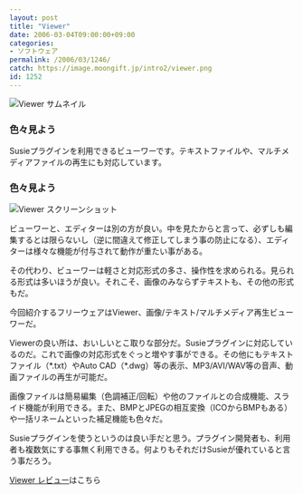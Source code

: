 ```yaml
---
layout: post
title: "Viewer"
date: 2006-03-04T09:00:00+09:00
categories:
- ソフトウェア
permalink: /2006/03/1246/
catch: https://image.moongift.jp/intro2/viewer.png
id: 1252
---
```

 ![Viewer サムネイル](https://image.moongift.jp/intro2/viewer.t.png "Viewer サムネイル")
  

### 色々見よう
  
Susieプラグインを利用できるビューワーです。テキストファイルや、マルチメディアファイルの再生にも対応しています。  
<!--more-->  

### 色々見よう
  

![Viewer スクリーンショット](https://image.moongift.jp/intro2/viewer.png "Viewer スクリーンショット")

  

ビューワーと、エディターは別の方が良い。中を見たからと言って、必ずしも編集するとは限らないし（逆に間違えて修正してしまう事の防止になる）、エディターは様々な機能が付与されて動作が重たい事がある。

  

その代わり、ビューワーは軽さと対応形式の多さ、操作性を求められる。見られる形式は多いほうが良い。それこそ、画像のみならずテキストも、その他の形式もだ。

  

今回紹介するフリーウェアはViewer、画像/テキスト/マルチメディア再生ビューワーだ。

  

Viewerの良い所は、おいしいとこ取りな部分だ。Susieプラグインに対応しているのだ。これで画像の対応形式をぐっと増やす事ができる。その他にもテキストファイル（\*.txt）やAuto CAD（\*.dwg）等の表示、MP3/AVI/WAV等の音声、動画ファイルの再生が可能だ。

  

画像ファイルは簡易編集（色調補正/回転）や他のファイルとの合成機能、スライド機能が利用できる。また、BMPとJPEGの相互変換（ICOからBMPもある）や一括リネームといった補足機能も色々だ。

  

Susieプラグインを使うというのは良い手だと思う。プラグイン開発者も、利用者も複数気にする事無く利用できる。何よりもそれだけSusieが優れていると言う事だろう。

  

[Viewer レビュー](http://fw.moongift.jp/review/i-1265.html)はこちら

